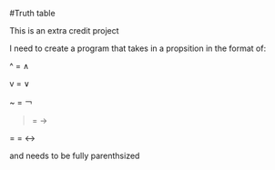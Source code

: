 #Truth table

This is an extra credit project 

I need to create a program that takes in a propsition in the format of:

^ = ∧

v = ∨

~ = ￢

> = →

= = ↔︎

and needs to be fully parenthsized
